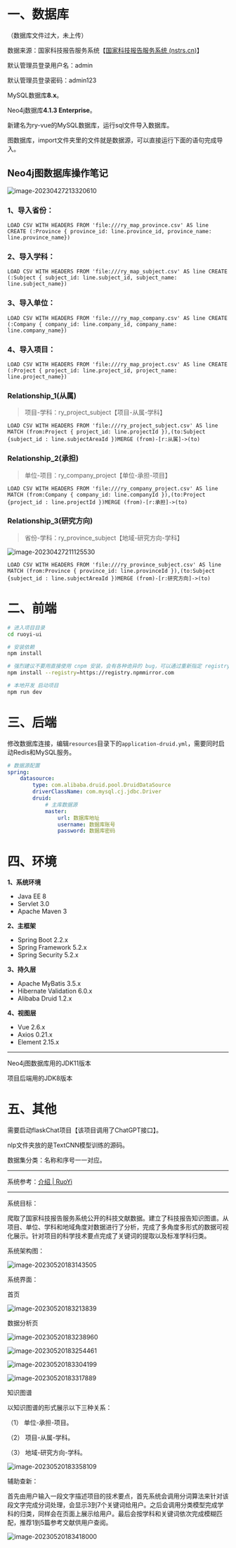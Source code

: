 # 一、数据库

（数据库文件过大，未上传）

数据来源：国家科技报告服务系统【[国家科技报告服务系统 (nstrs.cn)](https://www.nstrs.cn/kjbg/navigation)】

默认管理员登录用户名：admin

默认管理员登录密码：admin123

MySQL数据库**8.x**。

Neo4j数据库**4.1.3 Enterprise**。

新建名为ry-vue的MySQL数据库，运行sql文件导入数据库。

图数据库，import文件夹里的文件就是数据源，可以直接运行下面的语句完成导入。

## Neo4j图数据库操作笔记

![image-20230427213320610](https://raw.githubusercontent.com/SAH01/wordpress-img/master/imgs/202304281543870.png)

### 1、导入省份：

```
LOAD CSV WITH HEADERS FROM 'file:///ry_map_province.csv' AS line CREATE (:Province { province_id: line.province_id, province_name: line.province_name})
```

### 2、导入学科：

```
LOAD CSV WITH HEADERS FROM 'file:///ry_map_subject.csv' AS line CREATE (:Subject { subject_id: line.subject_id, subject_name: line.subject_name})
```

### 3、导入单位：

```
LOAD CSV WITH HEADERS FROM 'file:///ry_map_company.csv' AS line CREATE (:Company { company_id: line.company_id, company_name: line.company_name})
```

### 4、导入项目：

```
LOAD CSV WITH HEADERS FROM 'file:///ry_map_project.csv' AS line CREATE (:Project { project_id: line.project_id, project_name: line.project_name})
```

### Relationship_1(从属)

> 项目-学科：ry_project_subject【项目-从属-学科】

```
LOAD CSV WITH HEADERS FROM 'file:///ry_project_subject.csv' AS line MATCH (from:Project { project_id: line.projectId }),(to:Subject {subject_id : line.subjectAreaId })MERGE (from)-[r:从属]->(to)
```

### Relationship_2(承担)

> 单位-项目：ry_company_project【单位-承担-项目】

```
LOAD CSV WITH HEADERS FROM 'file:///ry_company_project.csv' AS line MATCH (from:Company { company_id: line.companyId }),(to:Project {project_id : line.projectId })MERGE (from)-[r:承担]->(to)
```

### Relationship_3(研究方向)

> 省份-学科：ry_province_subject【地域-研究方向-学科】

![image-20230427211125530](https://raw.githubusercontent.com/SAH01/wordpress-img/master/imgs/202304281543874.png)

```
LOAD CSV WITH HEADERS FROM 'file:///ry_province_subject.csv' AS line MATCH (from:Province { province_id: line.provinceId }),(to:Subject {subject_id : line.subjectAreaId })MERGE (from)-[r:研究方向]->(to)
```

# 二、前端

```bash
# 进入项目目录
cd ruoyi-ui

# 安装依赖
npm install

# 强烈建议不要用直接使用 cnpm 安装，会有各种诡异的 bug，可以通过重新指定 registry 来解决 npm 安装速度慢的问题。
npm install --registry=https://registry.npmmirror.com

# 本地开发 启动项目
npm run dev
```

# 三、后端

修改数据库连接，编辑`resources`目录下的`application-druid.yml`，需要同时启动Redis和MySQL服务。

```yml
# 数据源配置
spring:
    datasource:
        type: com.alibaba.druid.pool.DruidDataSource
        driverClassName: com.mysql.cj.jdbc.Driver
        druid:
            # 主库数据源
            master:
                url: 数据库地址
                username: 数据库账号
                password: 数据库密码
```

# 四、环境

**1、系统环境**

- Java EE 8
- Servlet 3.0
- Apache Maven 3

**2、主框架**

- Spring Boot 2.2.x
- Spring Framework 5.2.x
- Spring Security 5.2.x

**3、持久层**

- Apache MyBatis 3.5.x
- Hibernate Validation 6.0.x
- Alibaba Druid 1.2.x

**4、视图层**

- Vue 2.6.x
- Axios 0.21.x
- Element 2.15.x

-----

Neo4j图数据库用的JDK11版本

项目后端用的JDK8版本

# 五、其他

需要启动flaskChat项目【该项目调用了ChatGPT接口】。

nlp文件夹放的是TextCNN模型训练的源码。

数据集分类：名称和序号一一对应。

----

系统参考：[介绍 | RuoYi](http://doc.ruoyi.vip/ruoyi-vue/)

------

系统目标：

爬取了国家科技报告服务系统公开的科技文献数据。建立了科技报告知识图谱。从项目、单位、学科和地域角度对数据进行了分析，完成了多角度多形式的数据可视化展示。针对项目的科学技术要点完成了关键词的提取以及标准学科归类。

系统架构图：

![image-20230520183143505](https://raw.githubusercontent.com/SAH01/wordpress-img/master/imgs/image-20230520183143505.png)

系统界面：

首页

![image-20230520183213839](https://raw.githubusercontent.com/SAH01/wordpress-img/master/imgs/image-20230520183213839.png)

数据分析页

![image-20230520183238960](https://raw.githubusercontent.com/SAH01/wordpress-img/master/imgs/image-20230520183238960.png)

![image-20230520183254461](https://raw.githubusercontent.com/SAH01/wordpress-img/master/imgs/image-20230520183254461.png)

![image-20230520183304199](https://raw.githubusercontent.com/SAH01/wordpress-img/master/imgs/image-20230520183304199.png)

![image-20230520183317889](https://raw.githubusercontent.com/SAH01/wordpress-img/master/imgs/image-20230520183317889.png)

知识图谱

以知识图谱的形式展示以下三种关系：

（1）  单位-承担-项目。

（2）  项目-从属-学科。

（3）  地域-研究方向-学科。

![image-20230520183358109](https://raw.githubusercontent.com/SAH01/wordpress-img/master/imgs/image-20230520183358109.png)

辅助查新：

首先由用户输入一段文字描述项目的技术要点，首先系统会调用分词算法来针对该段文字完成分词处理，会显示3到7个关键词给用户。之后会调用分类模型完成学科的归类，同样会在页面上展示给用户。最后会按学科和关键词依次完成模糊匹配，推荐1到5篇参考文献供用户查阅。

![image-20230520183418000](https://raw.githubusercontent.com/SAH01/wordpress-img/master/imgs/image-20230520183418000.png)
